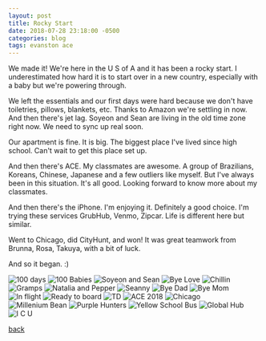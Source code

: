 ```yaml
---
layout: post
title: Rocky Start
date: 2018-07-28 23:18:00 -0500
categories: blog 
tags: evanston ace
---
```


We made it! We're here in the U S of A and it has been a rocky start. I underestimated how hard it is to start over in a new country, especially with a baby but we're powering through.

We left the essentials and our first days were hard because we don't have toiletries, pillows, blankets, etc. Thanks to Amazon we're settling in now. And then there's jet lag. Soyeon and Sean are living in the old time zone right now. We need to sync up real soon.

Our apartment is fine. It is big. The biggest place I've lived since high school. Can't wait to get this place set up.

And then there's ACE. My classmates are awesome. A group of Brazilians, Koreans, Chinese, Japanese and a few outliers like myself. But I've always been in this situation. It's all good. Looking forward to know more about my classmates.

And then there's the iPhone. I'm enjoying it. Definitely a good choice. I'm trying these services GrubHub, Venmo, Zipcar. Life is different here but similar.

Went to Chicago, did CityHunt, and won! It was great teamwork from Brunna, Rosa, Takuya, with a bit of luck. 

And so it began. :)

![](/assets/img/1807/20180721-100days.jpg "100 days")
![](/assets/img/1807/20180721-babies.jpg "100 Babies")
![](/assets/img/1807/20180721-momandson.jpg "Soyeon and Sean")
![](/assets/img/1807/20180722-byelove.jpg "Bye Love")
![](/assets/img/1807/20180722-comfy.jpg "Chillin")
![](/assets/img/1807/20180722-harabeoji.jpg "Gramps")
![](/assets/img/1807/20180722-natandpep.jpg "Natalia and Pepper")
![](/assets/img/1807/20180722-seanny.jpg "Seanny")
![](/assets/img/1807/20180723-byedad.jpg "Bye Dad")
![](/assets/img/1807/20180723-byemom.jpg "Bye Mom")
![](/assets/img/1807/20180723-inflight.jpg "In flight")
![](/assets/img/1807/20180723-readytoboard.jpg "Ready to board")
![](/assets/img/1807/20180723-touchdown.jpg "TD")
![](/assets/img/1807/20180726-ace2018.jpg "ACE 2018")
![](/assets/img/1807/20180726-chicago.jpg "Chicago")
![](/assets/img/1807/20180726-milleniumbean.jpg "Millenium Bean")
![](/assets/img/1807/20180726-purplehunters.jpg "Purple Hunters")
![](/assets/img/1807/20180726-yellowschoolbus.jpg "Yellow School Bus")
![](/assets/img/1807/20180727-globalhub.jpg "Global Hub")
![](/assets/img/1807/20180728-iseeyou.jpg "I C U")

[back](/blog)
